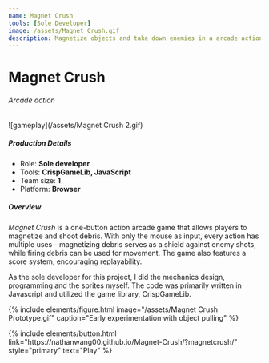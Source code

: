 ```yaml
---
name: Magnet Crush
tools: [Sole Developer]
image: /assets/Magnet Crush.gif
description: Magnetize objects and take down enemies in a arcade action game
---
```


# Magnet Crush
###### Arcade action

![gameplay](/assets/Magnet Crush 2.gif)

##### Production Details
+ Role: **Sole developer**
+ Tools: **CrispGameLib, JavaScript**
+ Team size: **1**
+ Platform: **Browser**

##### Overview
*Magnet Crush* is a one-button action arcade game that allows players to magnetize and shoot debris. With only the mouse as input, every action has multiple uses - magnetizing debris serves as a shield against enemy shots, while firing debris can be used for movement. The game also features a score system, encouraging replayability.

As the sole developer for this project, I did the mechanics design, programming and the sprites myself. The code was primarily written in Javascript and utilized the game library, CrispGameLib.

{% include elements/figure.html image="/assets/Magnet Crush Prototype.gif" caption="Early experimentation with object pulling" %}

<!---
##### My Goals
+ Create an engaging action game using only one button
+ Easy to learn, hard to master


##### Summary
One of my smaller projects, but I liked the simplicity and cohesion within the design. Being forced to use a single input meant that I had to be more creative with the uses of each action. For example, using the knockback from shooting the rocks for movement and holding the rocks to both aim and block enemy shots.
--->

<p class="text-center">
{% include elements/button.html link="https://nathanwang00.github.io/Magnet-Crush/?magnetcrush/" style="primary" text="Play" %}
</p>